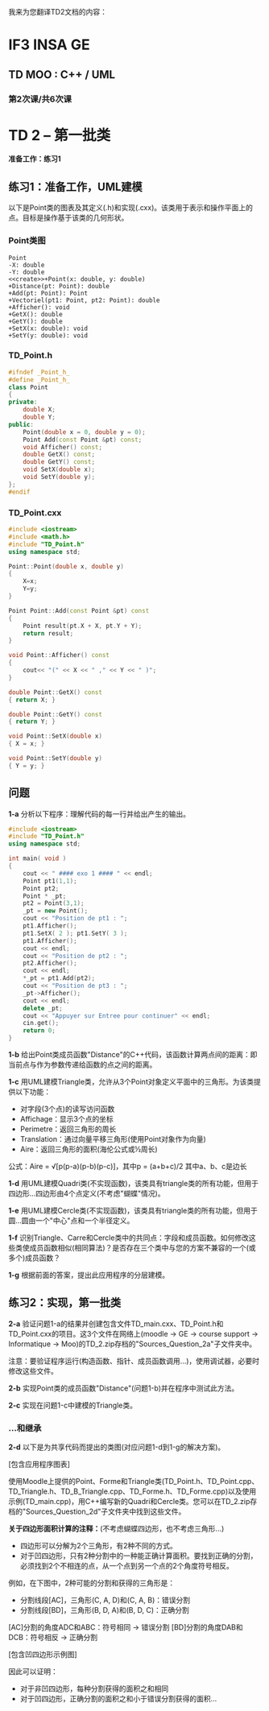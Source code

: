 我来为您翻译TD2文档的内容：

# IF3 INSA GE
## TD MOO : C++ / UML
### 第2次课/共6次课

# TD 2 – 第一批类

**准备工作：练习1**

## 练习1：准备工作，UML建模

以下是Point类的图表及其定义(.h)和实现(.cxx)。该类用于表示和操作平面上的点。目标是操作基于该类的几何形状。

### Point类图
```
Point
-X: double
-Y: double
<<create>>+Point(x: double, y: double)
+Distance(pt: Point): double
+Add(pt: Point): Point
+Vectoriel(pt1: Point, pt2: Point): double
+Afficher(): void
+GetX(): double
+GetY(): double
+SetX(x: double): void
+SetY(y: double): void
```

### TD_Point.h
```cpp
#ifndef _Point_h_
#define _Point_h_
class Point
{
private:
    double X;
    double Y;
public:
    Point(double x = 0, double y = 0);
    Point Add(const Point &pt) const;
    void Afficher() const;
    double GetX() const;
    double GetY() const;
    void SetX(double x);
    void SetY(double y);
};
#endif
```

### TD_Point.cxx
```cpp
#include <iostream>
#include <math.h>
#include "TD_Point.h"
using namespace std;

Point::Point(double x, double y)
{
    X=x;
    Y=y;
}

Point Point::Add(const Point &pt) const
{
    Point result(pt.X + X, pt.Y + Y);
    return result;
}

void Point::Afficher() const
{
    cout<< "(" << X << " ," << Y << " )";
}

double Point::GetX() const
{ return X; }

double Point::GetY() const
{ return Y; }

void Point::SetX(double x)
{ X = x; }

void Point::SetY(double y)
{ Y = y; }
```

## 问题

**1-a** 分析以下程序：理解代码的每一行并给出产生的输出。

```cpp
#include <iostream>
#include "TD_Point.h"
using namespace std;

int main( void )
{
    cout << " #### exo 1 #### " << endl;
    Point pt1(1,1);
    Point pt2;
    Point * _pt;
    pt2 = Point(3,1);
    _pt = new Point();
    cout << "Position de pt1 : ";
    pt1.Afficher();
    pt1.SetX( 2 ); pt1.SetY( 3 );
    pt1.Afficher();
    cout << endl;
    cout << "Position de pt2 : ";
    pt2.Afficher();
    cout << endl;
    *_pt = pt1.Add(pt2);
    cout << "Position de pt3 : ";
    _pt->Afficher();
    cout << endl;
    delete _pt;
    cout << "Appuyer sur Entree pour continuer" << endl;
    cin.get();
    return 0;
}
```

**1-b** 给出Point类成员函数"Distance"的C++代码，该函数计算两点间的距离：即当前点与作为参数传递给函数的点之间的距离。

**1-c** 用UML建模Triangle类，允许从3个Point对象定义平面中的三角形。为该类提供以下功能：
- 对字段(3个点)的读写访问函数
- Affichage：显示3个点的坐标
- Perimetre：返回三角形的周长
- Translation：通过向量平移三角形(使用Point对象作为向量)
- Aire：返回三角形的面积(海伦公式或½周长)

公式：Aire = √[p(p-a)(p-b)(p-c)]，其中p = (a+b+c)/2
其中a、b、c是边长

**1-d** 用UML建模Quadri类(不实现函数)，该类具有triangle类的所有功能，但用于四边形...四边形由4个点定义(不考虑"蝴蝶"情况)。

**1-e** 用UML建模Cercle类(不实现函数)，该类具有triangle类的所有功能，但用于圆...圆由一个"中心"点和一个半径定义。

**1-f** 识别Triangle、Carre和Cercle类中的共同点：字段和成员函数。如何修改这些类使成员函数相似(相同算法)？是否存在三个类中与您的方案不兼容的一个(或多个)成员函数？

**1-g** 根据前面的答案，提出此应用程序的分层建模。

## 练习2：实现，第一批类

**2-a** 验证问题1-a的结果并创建包含文件TD_main.cxx、TD_Point.h和TD_Point.cxx的项目。这3个文件在网络上(moodle → GE → course support → Informatique → Moo)的TD_2.zip存档的"Sources_Question_2a"子文件夹中。

注意：要验证程序运行(构造函数、指针、成员函数调用...)，使用调试器，必要时修改这些文件。

**2-b** 实现Point类的成员函数"Distance"(问题1-b)并在程序中测试此方法。

**2-c** 实现在问题1-c中建模的Triangle类。

### ...和继承

**2-d** 以下是为共享代码而提出的类图(对应问题1-d到1-g的解决方案)。

[包含应用程序图表]

使用Moodle上提供的Point、Forme和Triangle类(TD_Point.h、TD_Point.cpp、TD_Triangle.h、TD_B_Triangle.cpp、TD_Forme.h、TD_Forme.cpp)以及使用示例(TD_main.cpp)，用C++编写新的Quadri和Cercle类。您可以在TD_2.zip存档的"Sources_Question_2d"子文件夹中找到这些文件。

**关于四边形面积计算的注释：**(不考虑蝴蝶四边形，也不考虑三角形...)
- 四边形可以分解为2个三角形，有2种不同的方式。
- 对于凹四边形，只有2种分割中的一种能正确计算面积。要找到正确的分割，必须找到2个不相连的点，从一个点到另一个点的2个角度符号相反。

例如，在下图中，2种可能的分割和获得的三角形是：
- 分割线段[AC]，三角形(C, A, D)和(C, A, B)：错误分割
- 分割线段[BD]，三角形(B, D, A)和(B, D, C)：正确分割

[AC]分割的角度ADC和ABC：符号相同 → 错误分割
[BD]分割的角度DAB和DCB：符号相反 → 正确分割

[包含凹四边形示例图]

因此可以证明：
- 对于非凹四边形，每种分割获得的面积之和相同
- 对于凹四边形，正确分割的面积之和小于错误分割获得的面积...